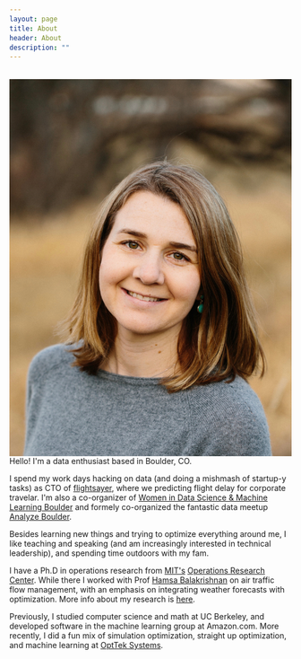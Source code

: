 ```yaml
---
layout: page
title: About
header: About
description: ""
---
```

<img style="float: left; margin-top: 18px; margin-right: 20px; width: 54vh;" src="/images/diana_wlp.jpg"/>

Hello! I'm a data enthusiast based in Boulder, CO.

I spend my work days hacking on data (and doing a mishmash of startup-y tasks) as CTO of [flightsayer](https://flightsayer.com), where we predicting flight delay for corporate travelar. I'm also a co-organizer of [Women in Data Science & Machine Learning Boulder](https://www.meetup.com/Boulder-Women-in-Machine-Learning-and-Data-Science/) and formely co-organized the fantastic data meetup [Analyze Boulder](http://http://www.meetup.com/Analyze-Boulder/).

Besides learning new things and trying to optimize everything around me, I like teaching and speaking (and am increasingly interested in technical leadership), and spending time outdoors with my fam.

I have a Ph.D in operations research from [MIT's](http://www.mit.edu) [Operations Research Center](http://www.mit.edu/~orc/). While there I worked with Prof [Hamsa Balakrishnan](http://web.mit.edu/hamsa/www/) on air traffic flow management, with an emphasis on integrating weather forecasts with optimization. More info about my research is [here](/research/).

Previously, I studied computer science and math at UC Berkeley, and developed software in the machine learning group at Amazon.com. More recently, I did a fun mix of simulation optimization, straight up optimization, and machine learning at [OptTek Systems](http://opttek.com).
